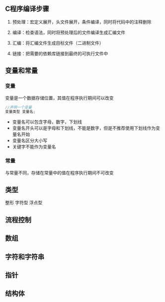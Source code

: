 
## C程序编译步骤

1. 预处理：宏定义展开，头文件展开，条件编译，同时将代码中的注释删除

2. 编译：检查语法，同时将预处理后的文件编译生成汇编文件
3. 汇编：将汇编文件生成目标文件（二进制文件）
4. 链接：把需要的依赖库链接到最终的可执行文件中

## 变量和常量

### 变量

变量是一个数据存储位置，其值在程序执行期间可以改变

```c
//声明一个变量
变量类型 变量名;
```

* 变量名可以包含字母，数字，下划线
* 变量名开头可以是字母和下划线，不能是数字，但是不推荐使用下划线作为变量名开始
* 变量名区分大小写
* 关键字不能作为变量名

### 常量

与常量不同，存储在常量中的值在程序执行期间不可改变



## 类型

整形
字符型
浮点型

## 流程控制

## 数组

## 字符和字符串

## 指针

## 结构体